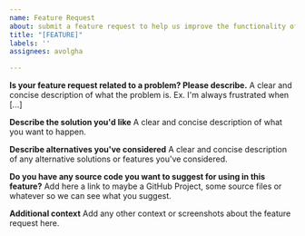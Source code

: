 ```yaml
---
name: Feature Request
about: submit a feature request to help us improve the functionality of this project
title: "[FEATURE]"
labels: ''
assignees: avolgha

---
```


**Is your feature request related to a problem? Please describe.**
A clear and concise description of what the problem is. Ex. I'm always frustrated when [...]

**Describe the solution you'd like**
A clear and concise description of what you want to happen.

**Describe alternatives you've considered**
A clear and concise description of any alternative solutions or features you've considered.

**Do you have any source code you want to suggest for using in this feature?**
Add here a link to maybe a GitHub Project, some source files or whatever so we can see what you suggest.

**Additional context**
Add any other context or screenshots about the feature request here.
